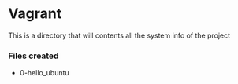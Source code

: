 # Vagrant
This is a directory that will contents all the system info of the project

### Files created
- 0-hello_ubuntu
